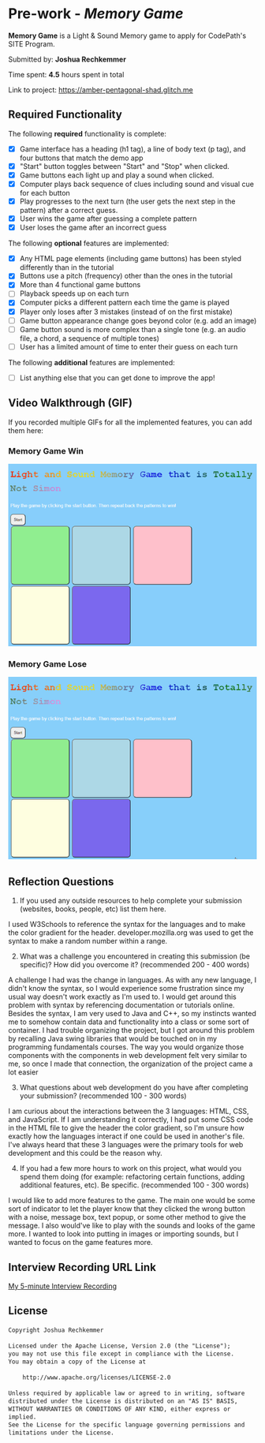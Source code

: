# Pre-work - *Memory Game*

**Memory Game** is a Light & Sound Memory game to apply for CodePath's SITE Program. 

Submitted by: **Joshua Rechkemmer**

Time spent: **4.5** hours spent in total

Link to project: https://amber-pentagonal-shad.glitch.me

## Required Functionality

The following **required** functionality is complete:

* [x] Game interface has a heading (h1 tag), a line of body text (p tag), and four buttons that match the demo app
* [x] "Start" button toggles between "Start" and "Stop" when clicked. 
* [x] Game buttons each light up and play a sound when clicked. 
* [x] Computer plays back sequence of clues including sound and visual cue for each button
* [x] Play progresses to the next turn (the user gets the next step in the pattern) after a correct guess. 
* [x] User wins the game after guessing a complete pattern
* [x] User loses the game after an incorrect guess

The following **optional** features are implemented:

* [x] Any HTML page elements (including game buttons) has been styled differently than in the tutorial
* [x] Buttons use a pitch (frequency) other than the ones in the tutorial
* [x] More than 4 functional game buttons
* [ ] Playback speeds up on each turn
* [x] Computer picks a different pattern each time the game is played
* [x] Player only loses after 3 mistakes (instead of on the first mistake)
* [ ] Game button appearance change goes beyond color (e.g. add an image)
* [ ] Game button sound is more complex than a single tone (e.g. an audio file, a chord, a sequence of multiple tones)
* [ ] User has a limited amount of time to enter their guess on each turn

The following **additional** features are implemented:

- [ ] List anything else that you can get done to improve the app!

## Video Walkthrough (GIF)

If you recorded multiple GIFs for all the implemented features, you can add them here:
### Memory Game Win
<img src="MemoryGameWin.gif" alt="Memory Game Win">

### Memory Game Lose
<img src="MemoryGameLose.gif" alt="Memory Game Lose">

## Reflection Questions
1. If you used any outside resources to help complete your submission (websites, books, people, etc) list them here. 

I used W3Schools to reference the syntax for the languages and to make the color gradient for the header. developer.mozilla.org was used to get the syntax to make a random number within a range.

2. What was a challenge you encountered in creating this submission (be specific)? How did you overcome it? (recommended 200 - 400 words) 

A challenge I had was the change in languages. As with any new language, I didn't know the syntax, so I would experience some frustration since my usual way doesn't work exactly as I'm used to. I would get around this problem with syntax by referencing documentation or tutorials online. Besides the syntax, I am very used to Java and C++, so my instincts wanted me to somehow contain data and functionality into a class or some sort of container. I had trouble organizing the project, but I got around this problem by recalling Java swing libraries that would be touched on in my programming fundamentals courses. The way you would organize those components with the components in web development felt very similar to me, so once I made that connection, the organization of the project came a lot easier

3. What questions about web development do you have after completing your submission? (recommended 100 - 300 words) 

I am curious about the interactions between the 3 languages: HTML, CSS, and JavaScript. If I am understanding it correctly, I had put some CSS code in the HTML file to give the header the color gradient, so I'm unsure how exactly how the languages interact if one could be used in another's file. I've always heard that these 3 languages were the primary tools for web development and this could be the reason why.

4. If you had a few more hours to work on this project, what would you spend them doing (for example: refactoring certain functions, adding additional features, etc). Be specific. (recommended 100 - 300 words) 

I would like to add more features to the game. The main one would be some sort of indicator to let the player know that they clicked the wrong button with a noise, message box, text popup, or some other method to give the message. I also would've like to play with the sounds and looks of the game more. I wanted to look into putting in images or importing sounds, but I wanted to focus on the game features more.



## Interview Recording URL Link

[My 5-minute Interview Recording](your-link-here)


## License

    Copyright Joshua Rechkemmer

    Licensed under the Apache License, Version 2.0 (the "License");
    you may not use this file except in compliance with the License.
    You may obtain a copy of the License at

        http://www.apache.org/licenses/LICENSE-2.0

    Unless required by applicable law or agreed to in writing, software
    distributed under the License is distributed on an "AS IS" BASIS,
    WITHOUT WARRANTIES OR CONDITIONS OF ANY KIND, either express or implied.
    See the License for the specific language governing permissions and
    limitations under the License.
